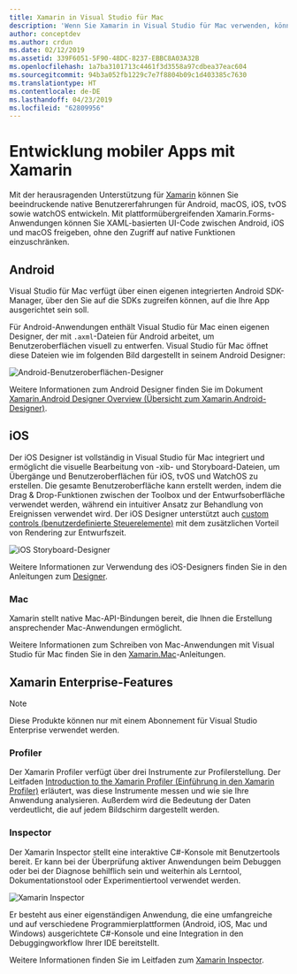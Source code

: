 ```yaml
---
title: Xamarin in Visual Studio für Mac
description: 'Wenn Sie Xamarin in Visual Studio für Mac verwenden, können Sie plattformübergreifende Anwendungen für iOS, Mac, Android, tvOS und watchOS erstellen. '
author: conceptdev
ms.author: crdun
ms.date: 02/12/2019
ms.assetid: 339F6051-5F90-48DC-8237-EBBC8A03A32B
ms.openlocfilehash: 1a7ba3101713c4461f3d3558a97cdbea37eac604
ms.sourcegitcommit: 94b3a052fb1229c7e7f8804b09c1d403385c7630
ms.translationtype: HT
ms.contentlocale: de-DE
ms.lasthandoff: 04/23/2019
ms.locfileid: "62809956"
---
```

# <a name="xamarin-mobile-app-development"></a>Entwicklung mobiler Apps mit Xamarin

Mit der herausragenden Unterstützung für [Xamarin](/xamarin) können Sie beeindruckende native Benutzererfahrungen für Android, macOS, iOS, tvOS sowie watchOS entwickeln. Mit plattformübergreifenden Xamarin.Forms-Anwendungen können Sie XAML-basierten UI-Code zwischen Android, iOS und macOS freigeben, ohne den Zugriff auf native Funktionen einzuschränken.

## <a name="android"></a>Android

Visual Studio für Mac verfügt über einen eigenen integrierten Android SDK-Manager, über den Sie auf die SDKs zugreifen können, auf die Ihre App ausgerichtet sein soll.

Für Android-Anwendungen enthält Visual Studio für Mac einen eigenen Designer, der mit `.axml`-Dateien für Android arbeitet, um Benutzeroberflächen visuell zu entwerfen. Visual Studio für Mac öffnet diese Dateien wie im folgenden Bild dargestellt in seinem Android Designer:

![Android-Benutzeroberflächen-Designer](media/intro-image31.png)

Weitere Informationen zum Android Designer finden Sie im Dokument [Xamarin.Android Designer Overview (Übersicht zum Xamarin.Android-Designer)](/xamarin/android/user-interface/android-designer/index).

## <a name="ios"></a>iOS

Der iOS Designer ist vollständig in Visual Studio für Mac integriert und ermöglicht die visuelle Bearbeitung von -xib- und Storyboard-Dateien, um Übergänge und Benutzeroberflächen für iOS, tvOS und WatchOS zu erstellen. Die gesamte Benutzeroberfläche kann erstellt werden, indem die Drag & Drop-Funktionen zwischen der Toolbox und der Entwurfsoberfläche verwendet werden, während ein intuitiver Ansatz zur Behandlung von Ereignissen verwendet wird. Der iOS Designer unterstützt auch [custom controls (benutzerdefinierte Steuerelemente)](/xamarin/ios/user-interface/designer/ios-designable-controls-overview) mit dem zusätzlichen Vorteil von Rendering zur Entwurfszeit.

![iOS Storyboard-Designer](media/intro-image30.png)

Weitere Informationen zur Verwendung des iOS-Designers finden Sie in den Anleitungen zum [Designer](https://docs.microsoft.com/xamarin/ios/user-interface/designer/?tabs=macos).

### <a name="mac"></a>Mac

Xamarin stellt native Mac-API-Bindungen bereit, die Ihnen die Erstellung ansprechender Mac-Anwendungen ermöglicht.

Weitere Informationen zum Schreiben von Mac-Anwendungen mit Visual Studio für Mac finden Sie in den [Xamarin.Mac](/xamarin/mac/get-started/index)-Anleitungen.

## <a name="xamarin-enterprise-features"></a>Xamarin Enterprise-Features

> [!Note]
> Diese Produkte können nur mit einem Abonnement für Visual Studio Enterprise verwendet werden.

### <a name="profiler"></a>Profiler

Der Xamarin Profiler verfügt über drei Instrumente zur Profilerstellung. Der Leitfaden [Introduction to the Xamarin Profiler (Einführung in den Xamarin Profiler)](/xamarin/tools/profiler/index?tabs=macos) erläutert, was diese Instrumente messen und wie sie Ihre Anwendung analysieren. Außerdem wird die Bedeutung der Daten verdeutlicht, die auf jedem Bildschirm dargestellt werden.

### <a name="inspector"></a>Inspector

Der Xamarin Inspector stellt eine interaktive C#-Konsole mit Benutzertools bereit. Er kann bei der Überprüfung aktiver Anwendungen beim Debuggen oder bei der Diagnose behilflich sein und weiterhin als Lerntool, Dokumentationstool oder Experimentiertool verwendet werden.

![Xamarin Inspector](media/intro-inspector.png)

Er besteht aus einer eigenständigen Anwendung, die eine umfangreiche und auf verschiedene Programmierplattformen (Android, iOS, Mac und Windows) ausgerichtete C#-Konsole und eine Integration in den Debuggingworkflow Ihrer IDE bereitstellt. 

Weitere Informationen finden Sie im Leitfaden zum [Xamarin Inspector](/xamarin/tools/inspector/).